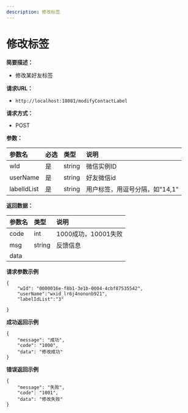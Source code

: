 ```yaml
---
description: 修改标签
---
```


# 修改标签

**简要描述：**

* 修改某好友标签

**请求URL：**

* `http://localhost:18081/modifyContactLabel`

**请求方式：**

* POST

**参数：**

| 参数名 | 必选 | 类型 | 说明 |
| :--- | :--- | :--- | :--- |
| wId | 是 | string | 微信实例ID |
| userName | 是 | string | 好友微信id |
| labelIdList | 是 | string | 用户标签，用逗号分隔，如"14,1" |

**返回数据：**

| 参数名 | 类型 | 说明 |
| :--- | :--- | :--- |
| code | int | 1000成功，10001失败 |
| msg | string | 反馈信息 |
| data |  |  |

**请求参数示例**

```text
{
    "wId": "0000016e-f8b1-3e1b-0004-4cbf87535542",
    "userName":"wxid_lr6j4nononb921",
    "labelIdList":"3"

}
```

**成功返回示例**

```text
{
    "message": "成功",
    "code": "1000",
    "data": "修改成功"
}
```

**错误返回示例**

```text
{
    "message": "失败",
    "code": "1001",
    "data": "修改失败"
}
```

